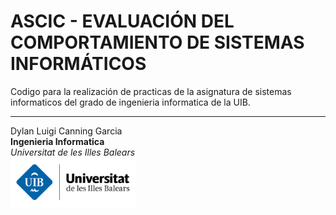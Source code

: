 # ASCIC - EVALUACIÓN DEL COMPORTAMIENTO DE SISTEMAS INFORMÁTICOS
Codigo para la realización de practicas de la asignatura de sistemas informaticos del grado de ingenieria informatica de la UIB.

----------------------------------------
Dylan Luigi Canning Garcia <br>
**Ingenieria Informatica**<br>
*Universitat de les Illes Balears*<br>
<img src="logouni.png" width="200" align>

